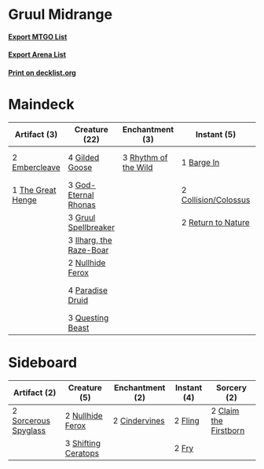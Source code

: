 # Gruul Midrange

#### [Export MTGO List](../collection/Gruul%20Midrange/Gruul%20Midrange.txt)
#### [Export Arena List](../collection/Gruul%20Midrange/Gruul%20Midrange_arena.txt)
#### [Print on decklist.org](http://decklist.org/?deckmain=1%09Barge%20In%0A1%09Castle%20Embereth%0A2%09Castle%20Garenbrig%0A2%09Collision/Colossus%0A1%09Domri's%20Ambush%0A2%09Domri,%20Anarch%20of%20Bolas%0A2%09Embercleave%0A2%09Fabled%20Passage%0A8%09Forest%0A4%09Gilded%20Goose%0A3%09God-Eternal%20Rhonas%0A3%09Gruul%20Spellbreaker%0A3%09Ilharg,%20the%20Raze-Boar%0A7%09Mountain%0A2%09Nullhide%20Ferox%0A4%09Paradise%20Druid%0A3%09Questing%20Beast%0A2%09Return%20to%20Nature%0A3%09Rhythm%20of%20the%20Wild%0A4%09Stomping%20Ground%0A1%09The%20Great%20Henge&deckside=2%09Cindervines%0A2%09Claim%20the%20Firstborn%0A2%09Fling%0A2%09Fry%0A2%09Nullhide%20Ferox%0A3%09Shifting%20Ceratops%0A2%09Sorcerous%20Spyglass)
# Maindeck

|                                        Artifact (3)                                        |                                          Creature (22)                                           |                                        Enchantment (3)                                        |                                          Instant (5)                                          |                                          Land (24)                                          |                                         Planeswalker (2)                                          |                                        Sorcery (1)                                        |
|--------------------------------------------------------------------------------------------|--------------------------------------------------------------------------------------------------|-----------------------------------------------------------------------------------------------|-----------------------------------------------------------------------------------------------|---------------------------------------------------------------------------------------------|---------------------------------------------------------------------------------------------------|-------------------------------------------------------------------------------------------|
|2 [Embercleave](http://gatherer.wizards.com/Pages/Card/Details.aspx?multiverseid=473082)    |4 [Gilded Goose](http://gatherer.wizards.com/Pages/Card/Details.aspx?multiverseid=473122)         |3 [Rhythm of the Wild](http://gatherer.wizards.com/Pages/Card/Details.aspx?multiverseid=457345)|1 [Barge In](http://gatherer.wizards.com/Pages/Card/Details.aspx?multiverseid=473074)          |1 [Castle Embereth](http://gatherer.wizards.com/Pages/Card/Details.aspx?multiverseid=473201) |2 [Domri, Anarch of Bolas](http://gatherer.wizards.com/Pages/Card/Details.aspx?multiverseid=461118)|1 [Domri's Ambush](http://gatherer.wizards.com/Pages/Card/Details.aspx?multiverseid=461119)|
|1 [The Great Henge](http://gatherer.wizards.com/Pages/Card/Details.aspx?multiverseid=473123)|3 [God-Eternal Rhonas](http://gatherer.wizards.com/Pages/Card/Details.aspx?multiverseid=461090)   |                                                                                               |2 [Collision/Colossus](http://gatherer.wizards.com/Pages/Card/Details.aspx?multiverseid=457367)|2 [Castle Garenbrig](http://gatherer.wizards.com/Pages/Card/Details.aspx?multiverseid=473202)|                                                                                                   |                                                                                           |
|                                                                                            |3 [Gruul Spellbreaker](http://gatherer.wizards.com/Pages/Card/Details.aspx?multiverseid=457323)   |                                                                                               |2 [Return to Nature](http://gatherer.wizards.com/Pages/Card/Details.aspx?multiverseid=461102)  |2 [Fabled Passage](http://gatherer.wizards.com/Pages/Card/Details.aspx?multiverseid=473206)  |                                                                                                   |                                                                                           |
|                                                                                            |3 [Ilharg, the Raze-Boar](http://gatherer.wizards.com/Pages/Card/Details.aspx?multiverseid=461060)|                                                                                               |                                                                                               |8 [Forest](http://gatherer.wizards.com/Pages/Card/Details.aspx?multiverseid=439860)          |                                                                                                   |                                                                                           |
|                                                                                            |2 [Nullhide Ferox](http://gatherer.wizards.com/Pages/Card/Details.aspx?multiverseid=452888)       |                                                                                               |                                                                                               |7 [Mountain](http://gatherer.wizards.com/Pages/Card/Details.aspx?multiverseid=439859)        |                                                                                                   |                                                                                           |
|                                                                                            |4 [Paradise Druid](http://gatherer.wizards.com/Pages/Card/Details.aspx?multiverseid=461098)       |                                                                                               |                                                                                               |4 [Stomping Ground](http://gatherer.wizards.com/Pages/Card/Details.aspx?multiverseid=405110) |                                                                                                   |                                                                                           |
|                                                                                            |3 [Questing Beast](http://gatherer.wizards.com/Pages/Card/Details.aspx?multiverseid=473133)       |                                                                                               |                                                                                               |                                                                                             |                                                                                                   |                                                                                           |


# Sideboard

|                                         Artifact (2)                                          |                                         Creature (5)                                         |                                    Enchantment (2)                                     |                                   Instant (4)                                    |                                          Sorcery (2)                                           |
|-----------------------------------------------------------------------------------------------|----------------------------------------------------------------------------------------------|----------------------------------------------------------------------------------------|----------------------------------------------------------------------------------|------------------------------------------------------------------------------------------------|
|2 [Sorcerous Spyglass](http://gatherer.wizards.com/Pages/Card/Details.aspx?multiverseid=435407)|2 [Nullhide Ferox](http://gatherer.wizards.com/Pages/Card/Details.aspx?multiverseid=452888)   |2 [Cindervines](http://gatherer.wizards.com/Pages/Card/Details.aspx?multiverseid=457305)|2 [Fling](http://gatherer.wizards.com/Pages/Card/Details.aspx?multiverseid=426834)|2 [Claim the Firstborn](http://gatherer.wizards.com/Pages/Card/Details.aspx?multiverseid=473080)|
|                                                                                               |3 [Shifting Ceratops](http://gatherer.wizards.com/Pages/Card/Details.aspx?multiverseid=466948)|                                                                                        |2 [Fry](http://gatherer.wizards.com/Pages/Card/Details.aspx?multiverseid=466894)  |                                                                                                |

